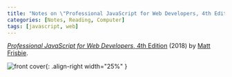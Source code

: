 ```yaml
---
title: "Notes on \"Professional JavaScript for Web Developers, 4th Edition\""
categories: [Notes, Reading, Computer]
tags: [javascript, web]
---
```


[*Professional JavaScript for Web Developers*, 4th Edition](https://www.amazon.com/dp/1119366445) (2018) by [Matt Frisbie](https://twitter.com/mattfriz).

![front cover](https://images-na.ssl-images-amazon.com/images/I/51F0hlXGrrL._SX397_BO1,204,203,200_.jpg){: .align-right width="25%" }
